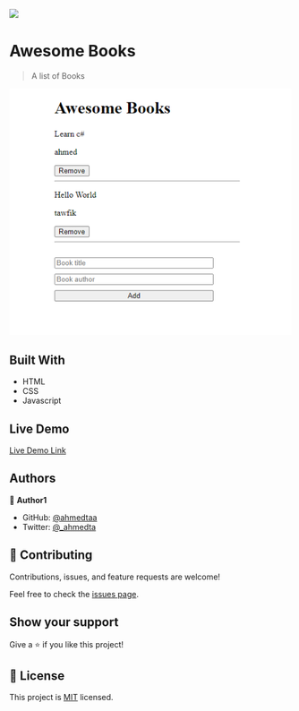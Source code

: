![](https://img.shields.io/badge/Microverse-blueviolet)

# Awesome Books

> A list of Books

![screenshot](./img/screenshot.png)

## Built With

- HTML
- CSS
- Javascript

## Live Demo

[Live Demo Link](https://livedemo.com)

## Authors

👤 **Author1**

- GitHub: [@ahmedtaa](https://github.com/ahmedtaa)
- Twitter: [@\_ahmedta](https://twitter.com/_ahmedta)

## 🤝 Contributing

Contributions, issues, and feature requests are welcome!

Feel free to check the [issues page](../../issues/).

## Show your support

Give a ⭐️ if you like this project!

## 📝 License

This project is [MIT](./MIT.md) licensed.
